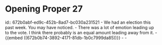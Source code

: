 # Opening Proper 27
id:: 672b0abf-ed9c-452b-8ad7-bc030a231521
	- We had an election this past week. You may have noticed.
	- There was a lot of emotion leading up to the vote. I think there probably is an equal amount leading away from it.
	- {{embed ((672b0b74-3892-4171-81db-1b0c7999da85))}}
	-
	-